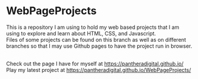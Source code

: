# WebPageProjects

This is a repository I am using to hold my web based projects that I am using to explore and learn about HTML, CSS, and Javascript.<br>
Files of some projects can be found on this branch as well as on different branches so that I may use Github pages to have the project run in browser.<br><br>

Check out the page I have for myself at https://pantheradigital.github.io/
<br>Play my latest project at https://pantheradigital.github.io/WebPageProjects/

